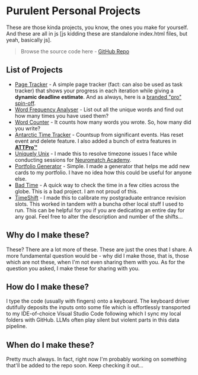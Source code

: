 # Purulent Personal Projects
These are those kinda projects, you know, the ones you make for yourself. And these are all in js [js kidding these are standalone index.html files, but yeah, basically js].
> Browse the source code here - [GitHub Repo](https://github.com/drarkadeep/purulent-personal-projects)

## List of Projects
- [Page Tracker](https://drarkadeep.github.io/purulent-personal-projects/page-tracker/index.html) - A simple page tracker (fact: can also be used as task tracker) that shows your progress in each iteration while giving a **dynamic deadline estimate**. And as always, here is a [branded "pro" spin-off](https://drarkadeep.github.io/purulent-personal-projects/page-tracker/pro.html).
- [Word Frequency Analyser](https://drarkadeep.github.io/purulent-personal-projects/word-frequency-analyser/index.html) - List out all the unique words and find out how many times you have used them?
- [Word Counter](https://drarkadeep.github.io/purulent-personal-projects/word-counter/index.html) - It counts how many words you wrote. So, how many did you write?
- [Antarctic Time Tracker](https://drarkadeep.github.io/purulent-personal-projects/att/index.html) - Countsup from significant events. Has reset event and delete feature. I also added a bunch of extra features in [**ATTPro™️**](https://drarkadeep.github.io/purulent-personal-projects/att/pro.html)
- [Uniquely Unix](https://drarkadeep.github.io/purulent-personal-projects/uniquely-unix/index.html) - I made this to resolve timezone issues I face while conducting sessions for [Neuromatch Academy](https://compneuro.neuromatch.io/).
- [Portfolio Generator](https://drarkadeep.github.io/purulent-personal-projects/portfolio-generator/index.html) - Simple. I made a generator that helps me add new cards to my portfolio. I have no idea how this could be useful for anyone else.
- [Bad Time](https://drarkadeep.github.io/purulent-personal-projects/bad-time/index.html) - A quick way to check the time in a few cities across the globe. This is a bad project. I am not proud of this.
- [TimeShift](https://drarkadeep.github.io/purulent-personal-projects/timeshift/index.html) - I made this to calibrate my postgraduate entrance revision slots. This worked in tandem with a buncha other local stuff I used to run. This can be helpful for you if you are dedicating an entire day for any goal. Feel free to alter the description and number of the shifts...

## Why do I make these?
These? There are a lot more of these. These are just the ones that I share. A more fundamental question would be - why did I make those, that is, those which are not these, when I'm not even sharing them with you. As for the question you asked, I make these for sharing with you.

## How do I make these?
I type the code (usually with fingers) onto a keyboard. The keyboard driver dutifully deposits the inputs onto some file which is effortlessly transported to my IDE-of-choice Visual Studio Code following which I sync my local folders with GitHub. LLMs often play silent but violent parts in this data pipeline.

## When do I make these?
Pretty much always. In fact, right now I'm probably working on something that'll be added to the repo soon. Keep checking it out...
